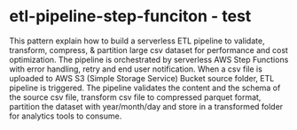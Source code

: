 # etl-pipeline-step-funciton - test
This pattern explain how to build a serverless  ETL pipeline to validate, transform, compress, &amp; partition large csv dataset for performance and cost optimization. The pipeline is orchestrated by serverless AWS Step Functions with error handling, retry and end user notification. When a csv file is uploaded to AWS S3 (Simple Storage Service) Bucket source folder, ETL pipeline is triggered. The pipeline validates the content and the schema of the source csv file, transform csv file to compressed parquet format, partition the dataset with year/month/day  and store in a transformed folder for  analytics tools to consume.
